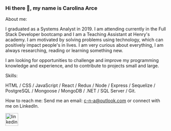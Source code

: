 ### Hi there 👋, my name is Carolina Arce
<!-- ![](https://cdn.pixabay.com/photo/2015/08/24/12/53/banner-904884__340.jpg) -->

About me:

I graduated as a Systems Analyst in 2019. I am attending currently in the Full Stack Developer bootcamp and I am a Teaching Assistant at Henry's academy.
I am motivated by solving problems using technology, which can positively impact people's in lives. I am very curious about everything, I am always researching, reading or learning something new.

I am looking for opportunities to challenge and improve my programming knowledge and experience, and to contribute to projects small and large.

Skills: 

HTML / CSS / JavaScript / React / Redux /  Node / Express / Sequelize / PostgreSQL / Mongoose / MongoDB / .NET / SQL Server / Git.

How to reach me: Send me an email: c-n-a@outlook.com or connect with me on LinkedIn.


 [<img src='https://img.icons8.com/android/24/4a90e2/linkedin.png' alt='linkedin' height='40'>](https://www.linkedin.com/in/carolinanarce/)  

<!--
**cna-cmd/cna-cmd** is a ✨ _special_ ✨ repository because its `README.md` (this file) appears on your GitHub profile.

Here are some ideas to get you started:

- 🔭 I’m currently working on ...
- 🌱 I’m currently learning ...
- 👯 I’m looking to collaborate on ...
- 🤔 I’m looking for help with ...
- 💬 Ask me about ...
- 📫 How to reach me: ...
- 😄 Pronouns: ...
- ⚡ Fun fact: ...
-->
